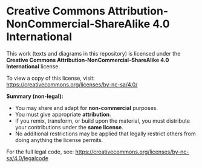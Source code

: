 # Creative Commons Attribution-NonCommercial-ShareAlike 4.0 International

This work (texts and diagrams in this repository) is licensed under the
**Creative Commons Attribution-NonCommercial-ShareAlike 4.0 International** license.

To view a copy of this license, visit:
https://creativecommons.org/licenses/by-nc-sa/4.0/

**Summary (non-legal):**
- You may share and adapt for **non-commercial** purposes.
- You must give appropriate **attribution**.
- If you remix, transform, or build upon the material, you must distribute your
  contributions under the **same license**.
- No additional restrictions may be applied that legally restrict others from doing anything the license permits.

For the full legal code, see:
https://creativecommons.org/licenses/by-nc-sa/4.0/legalcode
